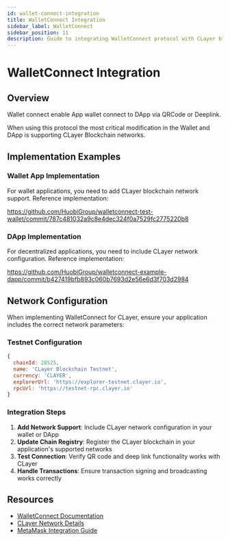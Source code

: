 ```yaml
---
id: wallet-connect-integration
title: WalletConnect Integration
sidebar_label: WalletConnect
sidebar_position: 11
description: Guide to integrating WalletConnect protocol with CLayer blockchain for mobile wallet connections.
---
```


# WalletConnect Integration

## Overview

Wallet connect enable App wallet connect to DApp via QRCode or Deeplink.

When using this protocol the most critical modification in the Wallet and DApp is supporting CLayer Blockchain networks.

## Implementation Examples

### Wallet App Implementation

For wallet applications, you need to add CLayer blockchain network support. Reference implementation:

https://github.com/HuobiGroup/walletconnect-test-wallet/commit/787c481032a9c8e4dec324f0a7529fc2775220b8

### DApp Implementation

For decentralized applications, you need to include CLayer network configuration. Reference implementation:

https://github.com/HuobiGroup/walletconnect-example-dapp/commit/b427419bfb893c060b7693d2e56e6d3f703d2984

## Network Configuration

When implementing WalletConnect for CLayer, ensure your application includes the correct network parameters:

### Testnet Configuration
```javascript
{
  chainId: 28525,
  name: 'CLayer Blockchain Testnet',
  currency: 'CLAYER',
  explorerUrl: 'https://explorer-testnet.clayer.io',
  rpcUrl: 'https://testnet-rpc.clayer.io'
}
```

### Integration Steps

1. **Add Network Support**: Include CLayer network configuration in your wallet or DApp
2. **Update Chain Registry**: Register the CLayer blockchain in your application's supported networks
3. **Test Connection**: Verify QR code and deep link functionality works with CLayer
4. **Handle Transactions**: Ensure transaction signing and broadcasting works correctly

## Resources

- [WalletConnect Documentation](https://docs.walletconnect.com/)
- [CLayer Network Details](/getting-started/connect-testnet)
- [MetaMask Integration Guide](/getting-started/set-up-wallet) 
